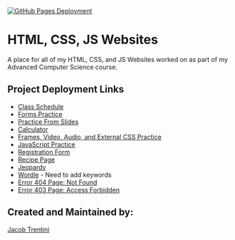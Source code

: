 [![GitHub Pages Deployment](https://github.com/Awesomeplayer165/HTML-Websites/actions/workflows/pages/pages-build-deployment/badge.svg)](https://github.com/Awesomeplayer165/HTML-Websites/actions/workflows/pages/pages-build-deployment)

# HTML, CSS, JS Websites

A place for all of my HTML, CSS, and JS Websites worked on as part of my Advanced Computer Science course.

## Project Deployment Links

- [Class Schedule](Class-Schedule)
- [Forms Practice](Forms-Practice)
- [Practice From Slides](Practice-From-Slides)
- [Calculator](Calculator)
- [Frames, Video, Audio, and External CSS Practice](Frames,Video,Audio,ExternalCSS-Practice)
- [JavaScript Practice](JavaScript-Practice)
- [Registration Form](Registration-Form)
- [Recipe Page](Recipe-Page)
- [Jeopardy](Jeopardy)
- [Wordle](Wordle) - Need to add keywords
- [Error 404 Page: Not Found](404-Page)
- [Error 403 Page: Access Forbidden](403-Page)

## Created and Maintained by:

[Jacob Trentini](https://github.com/Awesomeplayer165)
